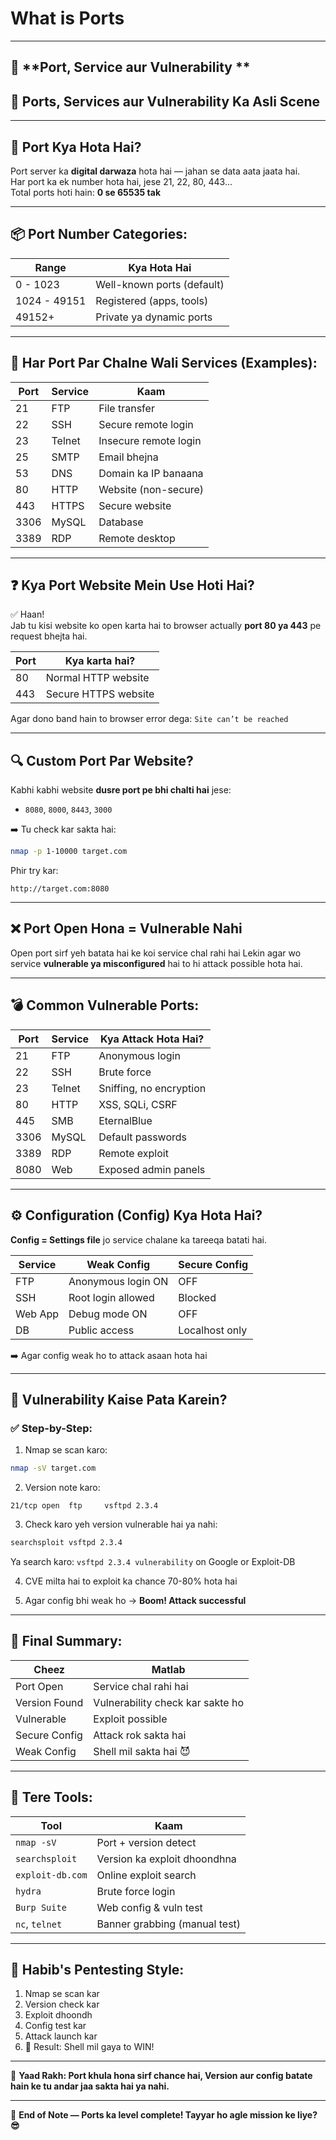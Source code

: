 # What is Ports
---

## 📄 **Port, Service aur Vulnerability **

## 🧠 Ports, Services aur Vulnerability Ka Asli Scene

---

## 🔹 Port Kya Hota Hai?

Port server ka **digital darwaza** hota hai — jahan se data aata jaata hai.  
Har port ka ek number hota hai, jese 21, 22, 80, 443...  
Total ports hoti hain: **0 se 65535 tak**

---

## 📦 Port Number Categories:

| Range        | Kya Hota Hai              |
|--------------|---------------------------|
| 0 - 1023     | Well-known ports (default)  
| 1024 - 49151 | Registered (apps, tools)  
| 49152+       | Private ya dynamic ports  

---

## 🔌 Har Port Par Chalne Wali Services (Examples):

| Port | Service | Kaam |
|------|---------|------|
| 21   | FTP     | File transfer  
| 22   | SSH     | Secure remote login  
| 23   | Telnet  | Insecure remote login  
| 25   | SMTP    | Email bhejna  
| 53   | DNS     | Domain ka IP banaana  
| 80   | HTTP    | Website (non-secure)  
| 443  | HTTPS   | Secure website  
| 3306 | MySQL   | Database  
| 3389 | RDP     | Remote desktop

---

## ❓ Kya Port Website Mein Use Hoti Hai?

✅ Haan!  
Jab tu kisi website ko open karta hai to browser actually **port 80 ya 443** pe request bhejta hai.

| Port | Kya karta hai?         |
|------|------------------------|
| 80   | Normal HTTP website  
| 443  | Secure HTTPS website

Agar dono band hain to browser error dega: `Site can’t be reached`

---

## 🔍 Custom Port Par Website?

Kabhi kabhi website **dusre port pe bhi chalti hai** jese:
- `8080`, `8000`, `8443`, `3000`

➡️ Tu check kar sakta hai:
```bash
nmap -p 1-10000 target.com
````

Phir try kar:

```
http://target.com:8080
```

---

## ❌ Port Open Hona = Vulnerable Nahi

Open port sirf yeh batata hai ke koi service chal rahi hai
Lekin agar wo service **vulnerable ya misconfigured** hai to hi attack possible hota hai.

---

## 💣 Common Vulnerable Ports:

| Port | Service | Kya Attack Hota Hai?    |
| ---- | ------- | ----------------------- |
| 21   | FTP     | Anonymous login         |
| 22   | SSH     | Brute force             |
| 23   | Telnet  | Sniffing, no encryption |
| 80   | HTTP    | XSS, SQLi, CSRF         |
| 445  | SMB     | EternalBlue             |
| 3306 | MySQL   | Default passwords       |
| 3389 | RDP     | Remote exploit          |
| 8080 | Web     | Exposed admin panels    |

---

## ⚙️ Configuration (Config) Kya Hota Hai?

**Config = Settings file** jo service chalane ka tareeqa batati hai.

| Service | Weak Config        | Secure Config  |
| ------- | ------------------ | -------------- |
| FTP     | Anonymous login ON | OFF            |
| SSH     | Root login allowed | Blocked        |
| Web App | Debug mode ON      | OFF            |
| DB      | Public access      | Localhost only |

➡️ Agar config weak ho to attack asaan hota hai

---

## 🔎 Vulnerability Kaise Pata Karein?

### ✅ Step-by-Step:

1. Nmap se scan karo:

```bash
nmap -sV target.com
```

2. Version note karo:

```
21/tcp open  ftp     vsftpd 2.3.4
```

3. Check karo yeh version vulnerable hai ya nahi:

```bash
searchsploit vsftpd 2.3.4
```

Ya search karo:
`vsftpd 2.3.4 vulnerability` on Google or Exploit-DB

4. CVE milta hai to exploit ka chance 70-80% hota hai

5. Agar config bhi weak ho → **Boom! Attack successful**

---

## 📌 Final Summary:

| Cheez         | Matlab                           |
| ------------- | -------------------------------- |
| Port Open     | Service chal rahi hai            |
| Version Found | Vulnerability check kar sakte ho |
| Vulnerable    | Exploit possible                 |
| Secure Config | Attack rok sakta hai             |
| Weak Config   | Shell mil sakta hai 😈           |

---

## 🔧 Tere Tools:

| Tool             | Kaam                          |
| ---------------- | ----------------------------- |
| `nmap -sV`       | Port + version detect         |
| `searchsploit`   | Version ka exploit dhoondhna  |
| `exploit-db.com` | Online exploit search         |
| `hydra`          | Brute force login             |
| `Burp Suite`     | Web config & vuln test        |
| `nc`, `telnet`   | Banner grabbing (manual test) |

---

## 🚀 Habib's Pentesting Style:

1. Nmap se scan kar
2. Version check kar
3. Exploit dhoondh
4. Config test kar
5. Attack launch kar
6. 🎯 Result: Shell mil gaya to WIN!

---

🧠 **Yaad Rakh: Port khula hona sirf chance hai,
Version aur config batate hain ke tu andar jaa sakta hai ya nahi.**

---

📌 **End of Note — Ports ka level complete!
Tayyar ho agle mission ke liye? 😎**

```